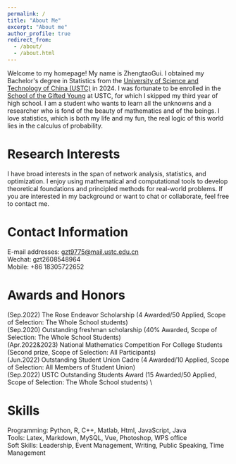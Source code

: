 ```yaml
---
permalink: /
title: "About Me"
excerpt: "About me"
author_profile: true
redirect_from: 
  - /about/
  - /about.html
---
```


Welcome to my homepage! My name is ZhengtaoGui. I obtained my Bachelor's degree in Statistics from the [University of Science and Technology of China (USTC)](https://www.ustc.edu.cn/) in 2024. I was fortunate to be enrolled in the [School of the Gifted Young](https://sgy.ustc.edu.cn/) at USTC, for which I skipped my third year of high school. I am a student who wants to learn all the unknowns and a researcher who is fond of the beauty of mathematics and of the beings. I love statistics, which is both my life and my fun, the real logic of this world lies in the calculus of probability.

Research Interests
======

I have broad interests in the span of network analysis, statistics, and optimization. I enjoy using mathematical and computational tools to develop theoretical foundations and principled methods for real-world problems. If you are interested in my background or want to chat or collaborate, feel free to contact me.

Contact Information
======

E-mail addresses: gzt9775@mail.ustc.edu.cn \
Wechat:  gzt2608548964 \
Mobile:  +86 18305722652

Awards and Honors
======

(Sep.2022) The Rose Endeavor Scholarship (4 Awarded/50 Applied, Scope of Selection: The Whole School students) \
(Sep.2020) Outstanding freshman scholarship (40% Awarded, Scope of Selection: The Whole School Students) \
(Apr.2022&2023) National Mathematics Competition For College Students (Second prize, Scope of Selection: All Participants) \
(Jun.2022) Outstanding Student Union Cadre (4 Awarded/10 Applied, Scope of Selection: All Members of Student Union) \
(Sep.2022) USTC Outstanding Students Award (15 Awarded/50 Applied, Scope of Selection: The Whole School students) \


Skills
======
  Programming: Python, R, C++, Matlab, Html, JavaScript, Java \
  Tools: Latex, Markdown, MySQL, Vue, Photoshop, WPS office \
  Soft Skills: Leadership, Event Management, Writing, Public Speaking, Time Management
